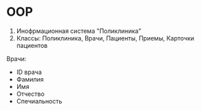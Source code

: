 # OOP
1. Инофрмационная система "Поликлиника"
2. Классы: Поликлиника, Врачи, Пациенты, Приемы, Карточки пациентов

Врачи:
  - ID врача
  - Фамилия
  - Имя
  - Отчество
  - Спечиальность
